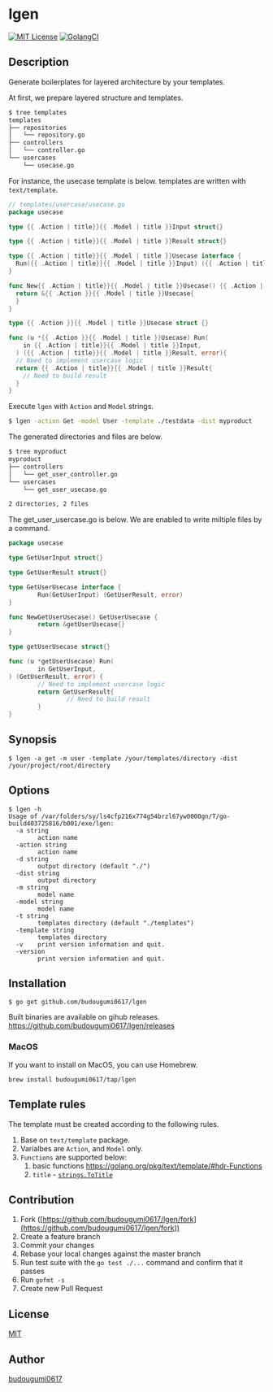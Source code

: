 lgen
===================

[![MIT License](http://img.shields.io/badge/license-MIT-blue.svg?style=flat-square)][license]
[![GolangCI](https://golangci.com/badges/github.com/budougumi0617/lgen.svg)][golangci]

[license]: https://github.com/budougumi0617/lgen/blob/master/LICENSE
[golangci]:https://golangci.com/r/github.com/budougumi0617/lgen

## Description

Generate boilerplates for layered architecture by your templates.

At first, we prepare layered structure and templates.

```bash
$ tree templates
templates
├── repositories
│   └── repository.go
├── controllers
│   └── controller.go
└── usercases
    └── usecase.go
```

For instance, the usecase template is below. templates are written with `text/template`.

```go
// templates/usercase/usecase.go
package usecase

type {{ .Action | title}}{{ .Model | title }}Input struct{}

type {{ .Action | title}}{{ .Model | title }}Result struct{}

type {{ .Action | title}}{{ .Model | title }}Usecase interface {
  Run({{ .Action | title}}{{ .Model | title }}Input) ({{ .Action | title}}{{ .Model | title }}Result, error)
}

func New{{ .Action | title}}{{ .Model | title }}Usecase() {{ .Action | title}}{{ .Model | title }}Usecase {
  return &{{ .Action }}{{ .Model | title }}Usecase{
  }
}

type {{ .Action }}{{ .Model | title }}Usecase struct {}

func (u *{{ .Action }}{{ .Model | title }}Usecase) Run(
    in {{ .Action | title}}{{ .Model | title }}Input,
  ) ({{ .Action | title}}{{ .Model | title }}Result, error){
  // Need to implement usercase logic
  return {{ .Action | title}}{{ .Model | title }}Result{
    // Need to build result
  }
}
```

Execute `lgen` with `Action` and `Model` strings.

```bash
$ lgen -action Get -model User -template ./testdata -dist myproduct
```

The generated directories and files are below.


```bash
$ tree myproduct
myproduct
├── controllers
│   └── get_user_controller.go
└── usercases
    └── get_user_usecase.go

2 directories, 2 files
```

The get_user_usercase.go is below. We are enabled to write miltiple files by a command.

```go
package usecase

type GetUserInput struct{}

type GetUserResult struct{}

type GetUserUsecase interface {
        Run(GetUserInput) (GetUserResult, error)
}

func NewGetUserUsecase() GetUserUsecase {
        return &getUserUsecase{}
}

type getUserUsecase struct{}

func (u *getUserUsecase) Run(
        in GetUserInput,
) (GetUserResult, error) {
        // Need to implement usercase logic
        return GetUserResult{
                // Need to build result
        }
}
```


## Synopsis
```
$ lgen -a get -m user -template /your/templates/directory -dist /your/project/root/directory
```

## Options

```
$ lgen -h
Usage of /var/folders/sy/ls4cfp216x774g54brzl67yw0000gn/T/go-build403725816/b001/exe/lgen:
  -a string
        action name
  -action string
        action name
  -d string
        output directory (default "./")
  -dist string
        output directory
  -m string
        model name
  -model string
        model name
  -t string
        templates directory (default "./templates")
  -template string
        templates directory
  -v    print version information and quit.
  -version
        print version information and quit.
```

## Installation

```
$ go get github.com/budougumi0617/lgen
```

Built binaries are available on gihub releases. https://github.com/budougumi0617/lgen/releases

### MacOS
If you want to install on MacOS, you can use Homebrew.
```
brew install budougumi0617/tap/lgen
```

## Template rules
The template must be created according to the following rules.

1. Base on `text/template` package.
1. Varialbes are `Action`, and `Model` only.
1. `Functions` are supported below:
    1. basic functions https://golang.org/pkg/text/template/#hdr-Functions
    1. `title` - [`strings.ToTitle`](https://golang.org/pkg/strings/#ToTitle)

## Contribution
1. Fork ([https://github.com/budougumi0617/lgen/fork](https://github.com/budougumi0617/lgen/fork))
2. Create a feature branch
3. Commit your changes
4. Rebase your local changes against the master branch
5. Run test suite with the `go test ./...` command and confirm that it passes
6. Run `gofmt -s`
7. Create new Pull Request


## License

[MIT](https://github.com/budougumi0617/lgen/blob/master/LICENSE)

## Author
[budougumi0617](https://github.com/budougumi0617)

